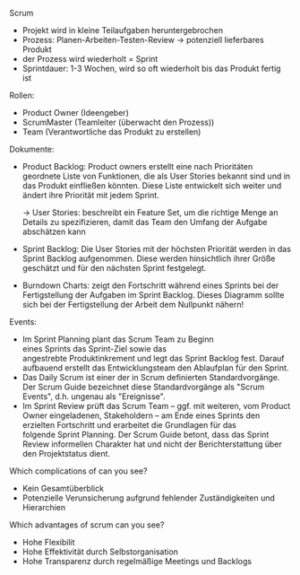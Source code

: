 Scrum


- Projekt wird in kleine Teilaufgaben heruntergebrochen
- Prozess: Planen-Arbeiten-Testen-Review -> potenziell lieferbares Produkt
- der Prozess wird wiederholt = Sprint 
- Sprintdauer: 1-3 Wochen, wird so oft wiederholt bis das Produkt fertig ist

Rollen:
- Product Owner (Ideengeber)
- ScrumMaster (Teamleiter (überwacht den Prozess))
- Team (Verantwortliche das Produkt zu erstellen)

Dokumente:
- Product Backlog: Product owners erstellt eine nach Prioritäten geordnete Liste von Funktionen, die als User Stories bekannt sind und in das Produkt einfließen könnten. 
Diese Liste entwickelt sich weiter und ändert ihre Priorität mit jedem Sprint.

     -> User Stories: beschreibt ein Feature Set, um die richtige Menge an Details zu spezifizieren, damit das Team den Umfang der Aufgabe abschätzen kann 

- Sprint Backlog: Die User Stories mit der höchsten Priorität werden in das Sprint Backlog aufgenommen. Diese werden hinsichtlich ihrer Größe geschätzt und für den nächsten Sprint festgelegt.

- Burndown Charts: zeigt den Fortschritt während eines Sprints bei der Fertigstellung der Aufgaben im Sprint Backlog. Dieses Diagramm sollte sich bei der Fertigstellung der Arbeit dem Nullpunkt nähern!

Events:
 - Im Sprint Planning plant das Scrum Team zu Beginn eines Sprints das Sprint-Ziel sowie das angestrebte Produktinkrement und legt das Sprint Backlog fest. Darauf aufbauend erstellt das Entwicklungsteam den Ablaufplan für den Sprint.
 -  Das Daily Scrum ist einer der in Scrum definierten Standardvorgänge. Der Scrum Guide bezeichnet diese Standardvorgänge als "Scrum Events", d.h. ungenau als "Ereignisse".
 -  Im Sprint Review prüft das Scrum Team – ggf. mit weiteren, vom Product Owner eingeladenen, Stakeholdern – am Ende eines Sprints den erzielten Fortschritt und erarbeitet die Grundlagen für das folgende Sprint Planning. Der Scrum Guide betont, dass das Sprint Review informellen Charakter hat und nicht der Berichterstattung über den Projektstatus dient.



Which complications of can you see? 
- Kein Gesamtüberblick
- Potenzielle Verunsicherung aufgrund fehlender Zuständigkeiten und Hierarchien


Which advantages of scrum can you see?
- Hohe Flexibilit
- Hohe Effektivität durch Selbstorganisation
- Hohe Transparenz durch regelmäßige Meetings und Backlogs
